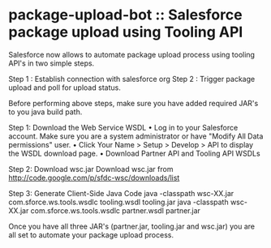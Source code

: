 # package-upload-bot :: Salesforce package upload using Tooling API

Salesforce now allows to automate package upload process using tooling API's in two simple steps.

Step 1 : Establish connection with salesforce org
Step 2 : Trigger package upload and poll for upload status.

Before performing above steps, make sure you have added required JAR's to you java build path.

Step 1: Download the Web Service WSDL
•	Log in to your Salesforce account. Make sure you are a system administrator or have "Modify All Data permissions" user.
•	Click Your Name > Setup > Develop > API to display the WSDL download page.
•	Download Partner API and Tooling API WSDLs

Step 2: Download wsc.jar 
Download wsc.jar from http://code.google.com/p/sfdc-wsc/downloads/list 

Step 3: Generate Client-Side Java Code
java -classpath wsc-XX.jar com.sforce.ws.tools.wsdlc tooling.wsdl tooling.jar
java -classpath wsc-XX.jar com.sforce.ws.tools.wsdlc partner.wsdl partner.jar

Once you have all three JAR's (partner.jar, tooling.jar and wsc.jar) you are all set to automate your package upload process.




